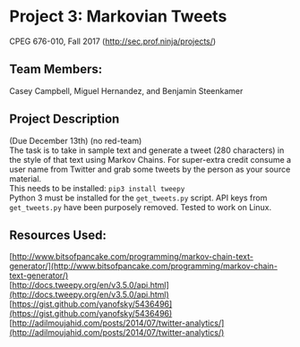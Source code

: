 # Project 3: Markovian Tweets
CPEG 676-010, Fall 2017 (http://sec.prof.ninja/projects/)
## Team Members: 
Casey Campbell, Miguel Hernandez, and Benjamin Steenkamer
## Project Description
(Due December 13th) (no red-team)  
The task is to take in sample text and generate a tweet (280 characters) in the style of that text using Markov Chains.
For super-extra credit consume a user name from Twitter and grab some tweets by the person as your source material.  
This needs to be installed: `pip3 install tweepy`  
Python 3 must be installed for the `get_tweets.py` script.
API keys from `get_tweets.py` have been purposely removed.
Tested to work on Linux.  
## Resources Used: 
[http://www.bitsofpancake.com/programming/markov-chain-text-generator/](http://www.bitsofpancake.com/programming/markov-chain-text-generator/)  
[http://docs.tweepy.org/en/v3.5.0/api.html](http://docs.tweepy.org/en/v3.5.0/api.html)  
[https://gist.github.com/yanofsky/5436496](https://gist.github.com/yanofsky/5436496)  
[http://adilmoujahid.com/posts/2014/07/twitter-analytics/](http://adilmoujahid.com/posts/2014/07/twitter-analytics/)  